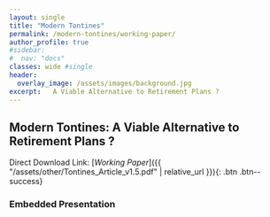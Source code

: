 ```yaml
---
layout: single
title: "Modern Tontines"
permalink: /modern-tontines/working-paper/
author_profile: true
#sidebar:
#  nav: "docs"
classes: wide #single
header:
  overlay_image: /assets/images/background.jpg
excerpt:   A Viable Alternative to Retirement Plans ?
---
```


## Modern Tontines: A Viable Alternative to Retirement Plans ?

Direct Download Link: [*Working Paper*]({{ "/assets/other/Tontines_Article_v1.5.pdf" | relative_url }}){: .btn .btn--success}

### Embedded Presentation

<object data="/assets/other/Tontines_Article_v1.5.pdf" width="1000" height="1000" type='application/pdf'/></object>
